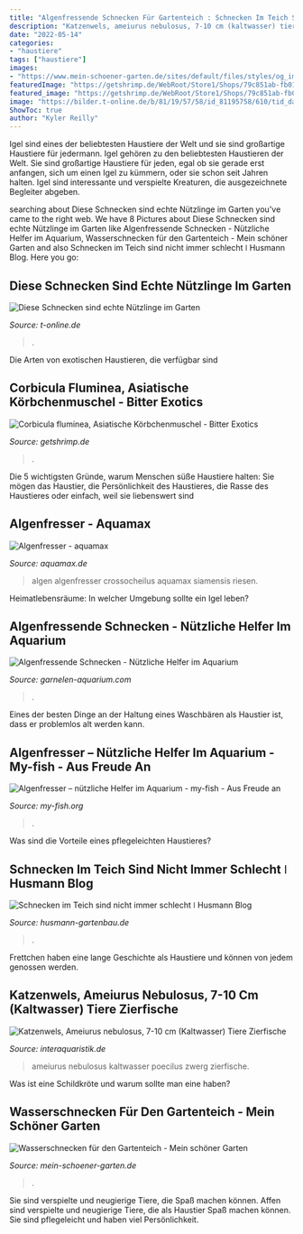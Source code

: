 ```yaml
---
title: "Algenfressende Schnecken Für Gartenteich : Schnecken Im Teich Sind Nicht Immer Schlecht ǀ Husmann Blog"
description: "Katzenwels, ameiurus nebulosus, 7-10 cm (kaltwasser) tiere zierfische"
date: "2022-05-14"
categories:
- "haustiere"
tags: ["haustiere"]
images:
- "https://www.mein-schoener-garten.de/sites/default/files/styles/og_image/public/aufmacher-wasserschnecken-posthornschnecke-planobarius-corneus-12234547-Strauss.jpg?h=c3bf4dd4&amp;itok=MmnD4OLr"
featuredImage: "https://getshrimp.de/WebRoot/Store1/Shops/79c851ab-fb01-437f-a0ec-26e145bfea71/547C/5312/1E9A/5F4B/9A24/0A48/3507/3B87/Corbiculafluminea01.jpg"
featured_image: "https://getshrimp.de/WebRoot/Store1/Shops/79c851ab-fb01-437f-a0ec-26e145bfea71/547C/5312/1E9A/5F4B/9A24/0A48/3507/3B87/Corbiculafluminea01.jpg"
image: "https://bilder.t-online.de/b/81/19/57/58/id_81195758/610/tid_da/weinbergschnecke-kriecht-ueber-ein-gruenes-blatt-.jpg"
ShowToc: true
author: "Kyler Reilly"
---
```



Igel sind eines der beliebtesten Haustiere der Welt und sie sind großartige Haustiere für jedermann.
Igel gehören zu den beliebtesten Haustieren der Welt. Sie sind großartige Haustiere für jeden, egal ob sie gerade erst anfangen, sich um einen Igel zu kümmern, oder sie schon seit Jahren halten. Igel sind interessante und verspielte Kreaturen, die ausgezeichnete Begleiter abgeben.

	

		
searching about Diese Schnecken sind echte Nützlinge im Garten you've came to the right web. We have 8 Pictures about Diese Schnecken sind echte Nützlinge im Garten like Algenfressende Schnecken - Nützliche Helfer im Aquarium, Wasserschnecken für den Gartenteich - Mein schöner Garten and also Schnecken im Teich sind nicht immer schlecht ǀ Husmann Blog. Here you go:
		
    
## Diese Schnecken Sind Echte Nützlinge Im Garten

<img loading=lazy src="https://bilder.t-online.de/b/81/19/57/58/id_81195758/610/tid_da/weinbergschnecke-kriecht-ueber-ein-gruenes-blatt-.jpg" onerror="this.onerror=null;this.src='https://tse1.mm.bing.net/th?id=OIP.nDzrFtlgouOTcZB_m6NogwHaEK&amp;pid=15.1';" alt="Diese Schnecken sind echte Nützlinge im Garten">

_Source: t-online.de_

>. 

	

Die Arten von exotischen Haustieren, die verfügbar sind

    
## Corbicula Fluminea, Asiatische Körbchenmuschel - Bitter Exotics

<img loading=lazy src="https://getshrimp.de/WebRoot/Store1/Shops/79c851ab-fb01-437f-a0ec-26e145bfea71/547C/5312/1E9A/5F4B/9A24/0A48/3507/3B87/Corbiculafluminea01.jpg" onerror="this.onerror=null;this.src='https://tse2.mm.bing.net/th?id=OIP.bdS31aoHAhekFBEiCXcJcAHaEM&amp;pid=15.1';" alt="Corbicula fluminea, Asiatische Körbchenmuschel - Bitter Exotics">

_Source: getshrimp.de_

>. 

	

Die 5 wichtigsten Gründe, warum Menschen süße Haustiere halten: Sie mögen das Haustier, die Persönlichkeit des Haustieres, die Rasse des Haustieres oder einfach, weil sie liebenswert sind

    
## Algenfresser - Aquamax

<img loading=lazy src="http://aquamax.de/files/aquamax/algen/aquarium/algenfresser/AlgenAQ_crossocheilus.jpg" onerror="this.onerror=null;this.src='https://tse4.mm.bing.net/th?id=OIP.6wJVHrmjy9cFdw81qN2QsgHaDy&amp;pid=15.1';" alt="Algenfresser - aquamax">

_Source: aquamax.de_

>algen algenfresser crossocheilus aquamax siamensis riesen. 

	

Heimatlebensräume: In welcher Umgebung sollte ein Igel leben?

    
## Algenfressende Schnecken - Nützliche Helfer Im Aquarium

<img loading=lazy src="https://www.garnelen-aquarium.com/wp-content/uploads/geweihschnecke-624x499.jpg" onerror="this.onerror=null;this.src='https://tse3.mm.bing.net/th?id=OIP.RL3Dw4sZB0ztewdDGw8YigHaF7&amp;pid=15.1';" alt="Algenfressende Schnecken - Nützliche Helfer im Aquarium">

_Source: garnelen-aquarium.com_

>. 

	

Eines der besten Dinge an der Haltung eines Waschbären als Haustier ist, dass er problemlos alt werden kann.

    
## Algenfresser – Nützliche Helfer Im Aquarium - My-fish - Aus Freude An

<img loading=lazy src="https://my-fish.org/wp-content/uploads/2012/05/543502_375150852520811_201506233218608_997046_408451705_n.jpg" onerror="this.onerror=null;this.src='https://tse3.mm.bing.net/th?id=OIP.pYCiflCMLJtFGQKUo3nkDQHaFj&amp;pid=15.1';" alt="Algenfresser – nützliche Helfer im Aquarium - my-fish - Aus Freude an">

_Source: my-fish.org_

>. 

	

Was sind die Vorteile eines pflegeleichten Haustieres?

    
## Schnecken Im Teich Sind Nicht Immer Schlecht ǀ Husmann Blog

<img loading=lazy src="https://www.husmann-gartenbau.de/wp-content/uploads/2015/10/Schnecken-im-Teich-2.jpg" onerror="this.onerror=null;this.src='https://tse1.mm.bing.net/th?id=OIP.D1ftnRO2oSkyRDKY1BO5VgHaHZ&amp;pid=15.1';" alt="Schnecken im Teich sind nicht immer schlecht ǀ Husmann Blog">

_Source: husmann-gartenbau.de_

>. 

	

Frettchen haben eine lange Geschichte als Haustiere und können von jedem genossen werden.

    
## Katzenwels, Ameiurus Nebulosus, 7-10 Cm (Kaltwasser) Tiere Zierfische

<img loading=lazy src="https://cdn02.plentymarkets.com/idwditcg5ajj/item/images/82049/full/82049-Ameiurus-nebulosus-FSWFT1876.jpg" onerror="this.onerror=null;this.src='https://tse1.mm.bing.net/th?id=OIP.sd9JyTD8LHlALMDVmw0i3QHaE7&amp;pid=15.1';" alt="Katzenwels, Ameiurus nebulosus, 7-10 cm (Kaltwasser) Tiere Zierfische">

_Source: interaquaristik.de_

>ameiurus nebulosus kaltwasser poecilus zwerg zierfische. 

	

Was ist eine Schildkröte und warum sollte man eine haben?

    
## Wasserschnecken Für Den Gartenteich - Mein Schöner Garten

<img loading=lazy src="https://www.mein-schoener-garten.de/sites/default/files/styles/og_image/public/aufmacher-wasserschnecken-posthornschnecke-planobarius-corneus-12234547-Strauss.jpg?h=c3bf4dd4&amp;itok=MmnD4OLr" onerror="this.onerror=null;this.src='https://tse1.mm.bing.net/th?id=OIP.SxOmJKPh-6MDOpO7fc4OawAAAA&amp;pid=15.1';" alt="Wasserschnecken für den Gartenteich - Mein schöner Garten">

_Source: mein-schoener-garten.de_

>. 

	

Sie sind verspielte und neugierige Tiere, die Spaß machen können.
Affen sind verspielte und neugierige Tiere, die als Haustier Spaß machen können. Sie sind pflegeleicht und haben viel Persönlichkeit.

